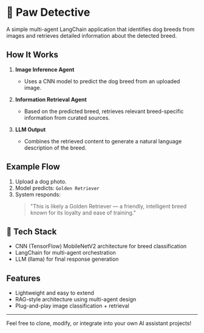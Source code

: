 # 🐶 Paw Detective

A simple multi-agent LangChain application that identifies dog breeds from images and retrieves detailed information about the detected breed.

## How It Works

1. **Image Inference Agent**  
   - Uses a CNN model to predict the dog breed from an uploaded image.

2. **Information Retrieval Agent**  
   - Based on the predicted breed, retrieves relevant breed-specific information from curated sources.

3. **LLM Output**  
   - Combines the retrieved content to generate a natural language description of the breed.

## Example Flow

1. Upload a dog photo.
2. Model predicts: `Golden Retriever`
3. System responds:
   > "This is likely a Golden Retriever — a friendly, intelligent breed known for its loyalty and ease of training."

## 🔧 Tech Stack

- CNN (TensorFlow) MobileNetV2 architecture for breed classification
- LangChain for multi-agent orchestration
- LLM (llama) for final response generation

## Features

- Lightweight and easy to extend
- RAG-style architecture using multi-agent design
- Plug-and-play image classification + retrieval

---

Feel free to clone, modify, or integrate into your own AI assistant projects!

